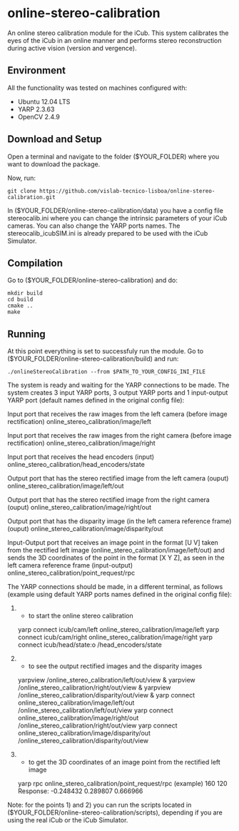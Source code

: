 # online-stereo-calibration

An online stereo calibration module for the iCub. This system calibrates the eyes of the iCub in an online manner and performs stereo reconstruction during active vision (version and vergence).

## Environment

All the functionality was tested on machines configured with:

+ Ubuntu 12.04 LTS
+ YARP 2.3.63
+ OpenCV 2.4.9

## Download and Setup

Open a terminal and navigate to the folder ($YOUR_FOLDER) where you want to download the package.

Now, run:

	git clone https://github.com/vislab-tecnico-lisboa/online-stereo-calibration.git

In ($YOUR_FOLDER/online-stereo-calibration/data) you have a config file stereocalib.ini where you can change the intrinsic parameters of your iCub cameras. You can also change the YARP ports names. The stereocalib_icubSIM.ini is already prepared to be used with the iCub Simulator.

## Compilation

Go to ($YOUR_FOLDER/online-stereo-calibration) and do:

	mkdir build
	cd build
	cmake ..
	make

## Running

At this point everything is set to successfuly run the module. Go to ($YOUR_FOLDER/online-stereo-calibration/build) and run:

	./onlineStereoCalibration --from $PATH_TO_YOUR_CONFIG_INI_FILE

The system is ready and waiting for the YARP connections to be made. The system creates 3 input YARP ports, 3 output YARP ports and 1 input-output YARP port (default names defined in the original config file):

Input port that receives the raw images from the left camera (before image rectification)
	online_stereo_calibration/image/left

Input port that receives the raw images from the right camera (before image rectification)
	online_stereo_calibration/image/right

Input port that receives the head encoders
	(input) online_stereo_calibration/head_encoders/state

Output port that has the stereo rectified image from the left camera
	(ouput) online_stereo_calibration/image/left/out

Output port that has the stereo rectified image from the right camera
	(ouput) online_stereo_calibration/image/right/out

Output port that has the disparity image (in the left camera reference frame)
	(ouput) online_stereo_calibration/image/disparity/out

Input-Output port that receives an image point in the format [U V] taken from the rectified left image (online_stereo_calibration/image/left/out) and sends the 3D coordinates of the point in the format [X Y Z], as seen in the left camera reference frame
	(input-output) online_stereo_calibration/point_request/rpc 

The YARP connections should be made, in a different terminal, as follows (example using default YARP ports names defined in the original config file):

1) - to start the online stereo calibration

	yarp connect icub/cam/left online_stereo_calibration/image/left
	yarp connect icub/cam/right online_stereo_calibration/image/right
	yarp connect icub/head/state:o /head_encoders/state

2) - to see the output rectified images and the disparity images

	yarpview /online_stereo_calibration/left/out/view &
	yarpview /online_stereo_calibration/right/out/view &
	yarpview /online_stereo_calibration/disparity/out/view &
	yarp connect online_stereo_calibration/image/left/out /online_stereo_calibration/left/out/view
	yarp connect online_stereo_calibration/image/right/out /online_stereo_calibration/right/out/view
	yarp connect online_stereo_calibration/image/disparity/out /online_stereo_calibration/disparity/out/view

3) - to get the 3D coordinates of an image point from the rectified left image

	yarp rpc online_stereo_calibration/point_request/rpc
	(example)
	160 120
	Response: -0.248432 0.289807 0.666966


Note: for the points 1) and 2) you can run the scripts located in ($YOUR_FOLDER/online-stereo-calibration/scripts), depending if you are using the real iCub or the iCub Simulator.
